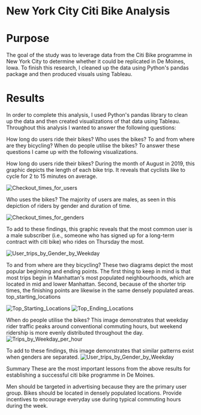 # New York City Citi Bike Analysis
# Purpose
The goal of the study was to leverage data from the Citi Bike programme in New York City to determine whether it could be replicated in De Moines, Iowa. To finish this research, I cleaned up the data using Python's pandas package and then produced visuals using Tableau.

# Results
In order to complete this analysis, I used Python's pandas library to clean up the data and then created visualizations of that data using Tableau. Throughout this analysis I wanted to answer the following questions:

How long do users ride their bikes?
Who uses the bikes?
To and from where are they bicycling?
When do people utilise the bikes?
To answer these questions I came up with the following visualizations.

How long do users ride their bikes?
During the month of August in 2019, this graphic depicts the length of each bike trip. It reveals that cyclists like to cycle for 2 to 15 minutes on average.

![Checkout_times_for_users](https://user-images.githubusercontent.com/102105537/176080371-9b8391b7-094d-40d2-b3f6-20e3a6498cd5.png)

Who uses the bikes?
The majority of users are males, as seen in this depiction of riders by gender and duration of time.

![Checkout_times_for_genders](https://user-images.githubusercontent.com/102105537/176080392-e3f16ed7-5cd3-4026-a17d-30dbdba0a522.png)

To add to these findings, this graphic reveals that the most common user is a male subscriber (i.e., someone who has signed up for a long-term contract with citi bike) who rides on Thursday the most.

![User_trips_by_Gender_by_Weekday](https://user-images.githubusercontent.com/102105537/176080415-91f2a1dd-1415-4fe4-b225-2cf89ee6be30.png)

To and from where are they bicycling?
These two diagrams depict the most popular beginning and ending points. The first thing to keep in mind is that most trips begin in Manhattan's most populated neighbourhoods, which are located in mid and lower Manhattan. Second, because of the shorter trip times, the finishing points are likewise in the same densely populated areas. top_starting_locations

![Top_Starting_Locations](https://user-images.githubusercontent.com/102105537/176080472-3bf886aa-6d54-4a41-afd8-399f394b7d72.png)
![Top_Ending_Locations](https://user-images.githubusercontent.com/102105537/176080487-904b32da-0edf-476a-b0a2-921c735a1662.png)


When do people utilise the bikes?
This image demonstrates that weekday rider traffic peaks around conventional commuting hours, but weekend ridership is more evenly distributed throughout the day. ![Trips_by_Weekday_per_hour](https://user-images.githubusercontent.com/102105537/176080511-c907d6ae-ad18-4854-8f79-81b3a8415585.png)

To add to these findings, this image demonstrates that similar patterns exist when genders are separated. ![User_trips_by_Gender_by_Weekday](https://user-images.githubusercontent.com/102105537/176080537-824cd405-70a5-4fc4-ac5c-f7aa1276f14d.png)

Summary
These are the most important lessons from the above results for establishing a successful citi bike programme in De Moines.

Men should be targeted in advertising because they are the primary user group.
Bikes should be located in densely populated locations.
Provide incentives to encourage everyday use during typical commuting hours during the week.
